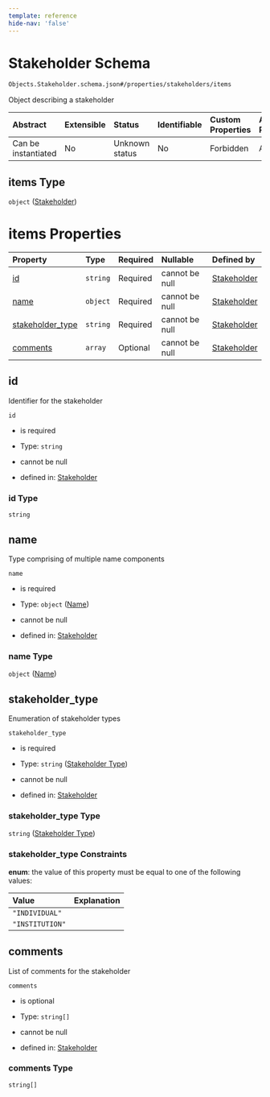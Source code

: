 ```yaml
---
template: reference
hide-nav: 'false'
---
```


# Stakeholder Schema

```txt
Objects.Stakeholder.schema.json#/properties/stakeholders/items
```

Object describing a stakeholder

| Abstract            | Extensible | Status         | Identifiable | Custom Properties | Additional Properties | Access Restrictions | Defined In                                                              |
| :------------------ | :--------- | :------------- | :----------- | :---------------- | :-------------------- | :------------------ | :---------------------------------------------------------------------- |
| Can be instantiated | No         | Unknown status | No           | Forbidden         | Allowed               | none                | [CapTable.schema.json*](../CapTable.schema.json "open original schema") |

## items Type

`object` ([Stakeholder](captable-properties-stakeholders-stakeholder.md))

# items Properties

| Property                              | Type     | Required | Nullable       | Defined by                                                                                                             |
| :------------------------------------ | :------- | :------- | :------------- | :--------------------------------------------------------------------------------------------------------------------- |
| [id](#id)                             | `string` | Required | cannot be null | [Stakeholder](stakeholder-properties-id.md "Objects.Stakeholder.schema.json#/properties/id")                           |
| [name](#name)                         | `object` | Required | cannot be null | [Stakeholder](stakeholder-properties-name.md "Types.Name.schema.json#/properties/name")                                |
| [stakeholder_type](#stakeholder_type) | `string` | Required | cannot be null | [Stakeholder](stakeholder-properties-stakeholder-type.md "Enums.Stakeholder.schema.json#/properties/stakeholder_type") |
| [comments](#comments)                 | `array`  | Optional | cannot be null | [Stakeholder](stakeholder-properties-comments.md "Objects.Stakeholder.schema.json#/properties/comments")               |

## id

Identifier for the stakeholder

`id`

*   is required

*   Type: `string`

*   cannot be null

*   defined in: [Stakeholder](stakeholder-properties-id.md "Objects.Stakeholder.schema.json#/properties/id")

### id Type

`string`

## name

Type comprising of multiple name components

`name`

*   is required

*   Type: `object` ([Name](stakeholder-properties-name.md))

*   cannot be null

*   defined in: [Stakeholder](stakeholder-properties-name.md "Types.Name.schema.json#/properties/name")

### name Type

`object` ([Name](stakeholder-properties-name.md))

## stakeholder_type

Enumeration of stakeholder types

`stakeholder_type`

*   is required

*   Type: `string` ([Stakeholder Type](stakeholder-properties-stakeholder-type.md))

*   cannot be null

*   defined in: [Stakeholder](stakeholder-properties-stakeholder-type.md "Enums.Stakeholder.schema.json#/properties/stakeholder_type")

### stakeholder_type Type

`string` ([Stakeholder Type](stakeholder-properties-stakeholder-type.md))

### stakeholder_type Constraints

**enum**: the value of this property must be equal to one of the following values:

| Value           | Explanation |
| :-------------- | :---------- |
| `"INDIVIDUAL"`  |             |
| `"INSTITUTION"` |             |

## comments

List of comments for the stakeholder

`comments`

*   is optional

*   Type: `string[]`

*   cannot be null

*   defined in: [Stakeholder](stakeholder-properties-comments.md "Objects.Stakeholder.schema.json#/properties/comments")

### comments Type

`string[]`
